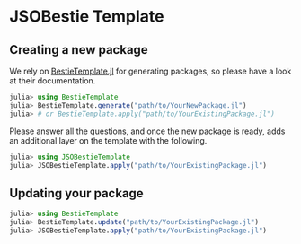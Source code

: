 # JSOBestie Template

## Creating a new package

We rely on [BestieTemplate.jl](https://github.com/JuliaBesties/BestieTemplate.jl) for generating packages, so please have a look at their documentation.

```julia
julia> using BestieTemplate
julia> BestieTemplate.generate("path/to/YourNewPackage.jl")
julia> # or BestieTemplate.apply("path/to/YourExistingPackage.jl")
```

Please answer all the questions, and once the new package is ready, adds an additional layer on the template with the following.

```julia
julia> using JSOBestieTemplate
julia> JSOBestieTemplate.apply("path/to/YourExistingPackage.jl")
```

## Updating your package

```julia
julia> using BestieTemplate
julia> BestieTemplate.update("path/to/YourExistingPackage.jl")
julia> JSOBestieTemplate.apply("path/to/YourExistingPackage.jl")
```
